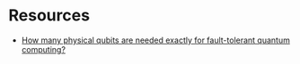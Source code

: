 # Resources

* [How many physical qubits are needed exactly for fault-tolerant quantum computing?](https://www.researchgate.net/profile/Faisal-Khan-66/publication/357334212_How_many_physical_qubits_are_needed_exactly_for_fault-tolerant_quantum_computing/links/61c9e909da5d105e55ff8372/How-many-physical-qubits-are-needed-exactly-for-fault-tolerant-quantum-computing.pdf)
